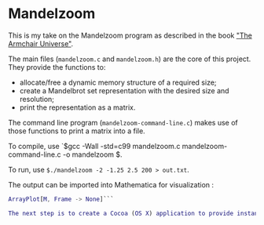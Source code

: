 Mandelzoom
==========

This is my take on the Mandelzoom program as described in the book ["The Armchair Universe"](http://www.goodreads.com/book/show/118421.The_Armchair_Universe).

The main files (`mandelzoom.c` and `mandelzoom.h`) are the core of this project. They provide the functions to:
* allocate/free a dynamic memory structure of a required size;
* create a Mandelbrot set representation with the desired size and resolution;
* print the representation as a matrix.

The command line program (`mandelzoom-command-line.c`) makes use of those functions to print a matrix into a file.

To compile, use `$gcc -Wall -std=c99 mandelzoom.c mandelzoom-command-line.c -o mandelzoom
$.

To run, use `$./mandelzoom -2 -1.25 2.5 200 > out.txt`.

The output can be imported into Mathematica for visualization :
```M = Import["/Users/ollief/Documents/mandelzoom/out.txt", "csv"];
ArrayPlot[M, Frame -> None]```

The next step is to create a Cocoa (OS X) application to provide instant visualisation and control.
